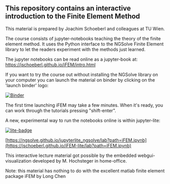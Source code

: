 This repository contains an interactive introduction to the Finite Element Method
---

This material is prepared by Joachim Schoeberl and colleagues at TU Wien.

The course consists of jupyter-notebooks teaching the theory of the
finite element method. It uses the Python interface to the NGSolve Finite Element
library to let the readers experiment with the methods just learned.

The jupyter notebooks can be read online as a jupyter-book at: https://jschoeberl.github.io/iFEM/intro.html

If you want to try the course out without installing the NGSolve library on your computer you
can launch the material on binder by clicking on the 'launch binder' logo:

[![Binder](https://mybinder.org/badge_logo.svg)](https://mybinder.org/v2/gh/JSchoeberl/iFEM/master?filepath=iFEM.ipynb)

The first time launching iFEM may take a few minutes. When it's ready,
you can work through the tutorials pressing "shift-enter". 

A new, experimental way to run the notebooks online is within jupyter-lite:

  [![lite-badge](https://jupyterlite.rtfd.io/en/latest/_static/badge.svg)](https://jschoeberl.github.io/iFEM-lite/lab?path=iFEM.ipynb)

  [https://ngsolve.github.io/jupyterlite_ngsolve/lab?path=iFEM.ipynb](https://jschoeberl.github.io/iFEM-lite/lab?path=iFEM.ipynb)


This interactive lecture material got possible by the embedded
webgui-visualization developed by M. Hochsteger in home-office.

Note: this material has nothing to do with the excellent matlab finite element package iFEM by Long Chen
